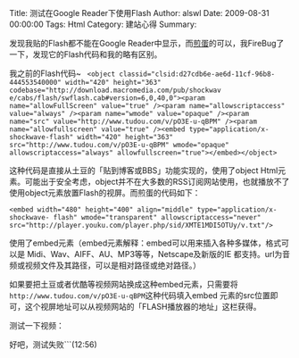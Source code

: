 Title: 测试在Google Reader下使用Flash
Author: alswl
Date: 2009-08-31 00:00:00
Tags: Html
Category: 建站心得
Summary: 

发现我贴的Flash都不能在Google
Reader中显示，而[煎蛋](http://jandan.net)的可以，我FireBug了一下，发现它的Flash代码和我的略有区别。

我之前的Flash代码~ ` <object classid="clsid:d27cdb6e-ae6d-11cf-96b8-444553540000"
width="420" height="363" codebase="http://download.macromedia.com/pub/shockwav
e/cabs/flash/swflash.cab#version=6,0,40,0"><param name="allowFullScreen"
value="true" /><param name="allowscriptaccess" value="always" /><param
name="wmode" value="opaque" /><param name="src"
value="http://www.tudou.com/v/pO3E-u-qBPM" /><param name="allowfullscreen"
value="true" /><embed type="application/x-shockwave-flash" width="420"
height="363" src="http://www.tudou.com/v/pO3E-u-qBPM" wmode="opaque"
allowscriptaccess="always" allowfullscreen="true"></embed></object>`

这种代码是直接从土豆的「贴到博客或BBS」功能实现的，使用了object
Html元素。可能出于安全考虑，object并不在大多数的RSS订阅网站使用，也就播放不了使用object元素放置Flash的视屏。而煎蛋的代码如下：

`<embed width="480" height="400" align="middle" type="application/x-shockwave-
flash" wmode="transparent" allowscriptaccess="never"
src="http://player.youku.com/player.php/sid/XMTE1MDI5OTUy/v.txt"/>`

使用了embed元素（embed元素解释：embed可以用来插入各种多媒体，格式可以是
Midi、Wav、AIFF、AU、MP3等等，Netscape及新版的IE 都支持。url为音频或视频文件及其路径，可以是相对路径或绝对路径。）

如果要把土豆或者优酷等视频网站换成这种embed元素，只需要将`http://www.tudou.com/v/pO3E-u-qBPM`这种代码填入embed
元素的src位置即可，这个视屏地址可以从视频网站的「FLASH播放器的地址」这栏获得。

测试一下视频：

好吧，测试失败```(12:56)

